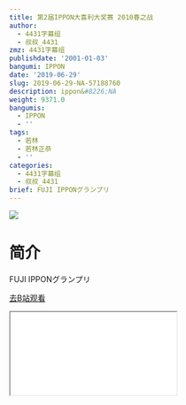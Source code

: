 ```yaml
---
title: 第2届IPPON大喜利大奖赛 2010春之战
author:
  - 4431字幕组
  - 叔叔_4431
zmz: 4431字幕组
publishdate: '2001-01-03'
bangumi: IPPON
date: '2019-06-29'
slug: 2019-06-29-NA-57188760
description: ippon&#8226;NA
weight: 9371.0
bangumis:
  - IPPON
  - ''
tags:
  - 若林
  - 若林正恭
  - ''
categories:
  - 4431字幕组
  - 叔叔_4431
brief: FUJI IPPONグランプリ
---
```

![](https://raw.githubusercontent.com/tcgriffith/owaraisite/master/static/tmpimg/7e3ba1a796b293be1fa248acc9447545f56a2db3.jpg.480.jpg)
# 简介  
FUJI
IPPONグランプリ  

[去B站观看](https://www.bilibili.com/video/av57188760/)
<div class ="resp-container"><iframe class="testiframe" src="//player.bilibili.com/player.html?aid=57188760"", scrolling="no", allowfullscreen="true" > </iframe></div> 
